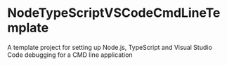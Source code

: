 # NodeTypeScriptVSCodeCmdLineTemplate
A template project for setting up Node.js, TypeScript and Visual Studio Code debugging for a CMD line application

